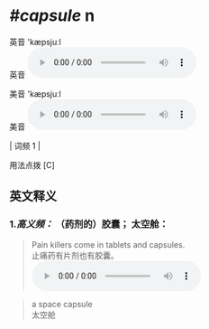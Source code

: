 # ***\#capsule*** n
英音 'kæpsjuːl  
英音
<audio src="./media/capsule-B.aac" controls="controls"></audio>

美音 'kæpsjuːl  
美音
<audio src="./media/capsule.aac" controls="controls"></audio>



| 词频 1 |  

用法点拨  [C]

英文释义
---
### 1.*高义频：* **（药剂的）胶囊； 太空舱：**  

 > Pain killers come in tablets and capsules.  
 > 止痛药有片剂也有胶囊。    
<audio src="./media/1-capsule.aac" controls="controls"></audio>

 > a space capsule   
 > 太空舱    


